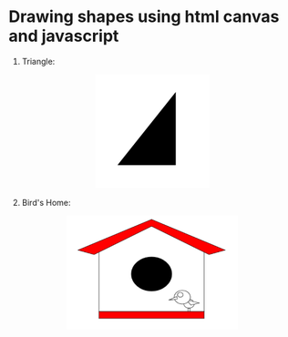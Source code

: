 # Drawing shapes using html canvas and javascript

1. Triangle:                                                                               
<p align="center">                                                                           
  <img src="triangle.png" width=200 height=200>                                               
</p>                                                                                       

2. Bird's Home:
<p align="center">
<img src="home.png" width=300 height=200>
</p>
